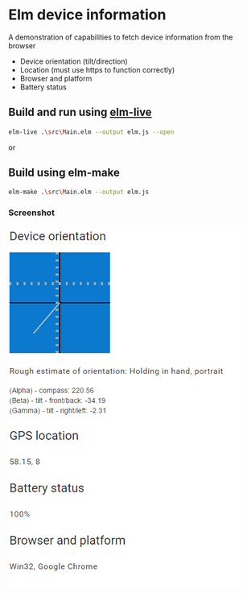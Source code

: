 # Elm device information

A demonstration of capabilities to fetch device information from the browser
* Device orientation (tilt/direction)
* Location (must use https to function correctly)
* Browser and platform
* Battery status


## Build and run using [elm-live](https://github.com/tomekwi/elm-live)
```bash
elm-live .\src\Main.elm --output elm.js --open
```
or
## Build using elm-make
```bash
elm-make .\src\Main.elm --output elm.js
```

### Screenshot
<img src="docs/Screen.png"/>